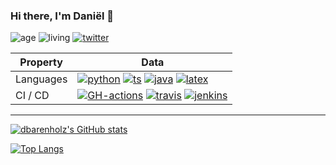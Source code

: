 ### Hi there, I'm Daniël 👋
![age](https://img.shields.io/badge/age-22-blue?style=for-the-badge)
![living](https://img.shields.io/badge/living-eindhoven-blue?style=for-the-badge)
[![twitter](https://img.shields.io/twitter/follow/dbarenholz?color=blue&logo=twitter&style=for-the-badge)](https://twitter.com/dbarenholz)


Property                 | Data  
-------------------------|------
Languages          | [![python](https://img.shields.io/badge/-Python-4584b6?style=for-the-badge&logo=Python&logoColor=ffde57)](#) [![ts](https://img.shields.io/badge/-Typescript-00273f?style=for-the-badge&logo=TypeScript&logoColor=white)](#) [![java](https://img.shields.io/badge/-Java-red?style=for-the-badge&logo=JAVA&logoColor=white)](#) [![latex](https://img.shields.io/badge/-LaTeX-blue?style=for-the-badge&logo=Latex&logoColor=white)](#)
CI / CD                  | [![GH-actions](https://img.shields.io/badge/-GH%20Actions-2088FF?style=for-the-badge&logo=Github-Actions&logoColor=white)](#) [![travis](https://img.shields.io/badge/-Travis-blue?style=for-the-badge&logo=Travis-CI&logoColor=white)](#) [![jenkins](https://img.shields.io/badge/-Jenkins-blue?style=for-the-badge&logo=Jenkins&logoColor=white)](#) 


----

[![dbarenholz's GitHub stats](https://github-readme-stats.vercel.app/api?username=dbarenholz)](https://github.com/dbarenholz)

[![Top Langs](https://github-readme-stats.vercel.app/api/top-langs/?username=dbarenholz)](https://github.com/dbarenholz)